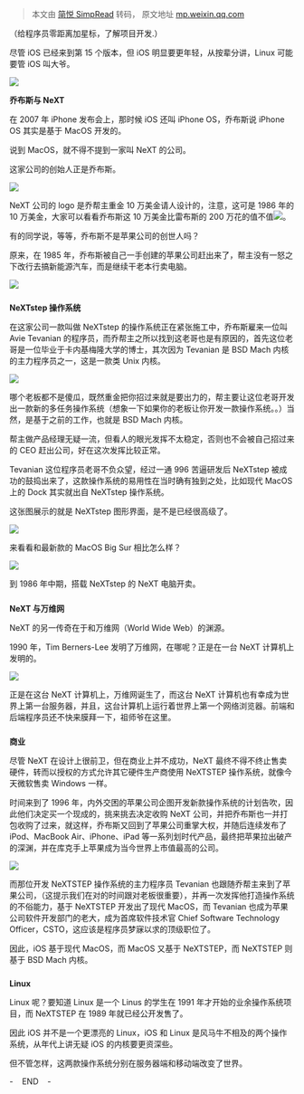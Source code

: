 > 本文由 [简悦 SimpRead](http://ksria.com/simpread/) 转码， 原文地址 [mp.weixin.qq.com](https://mp.weixin.qq.com/s?__biz=MzI0NjYzNzY5Mw==&mid=2247530983&idx=2&sn=c78b51b4b3c1c7368d13aedf8d2c6e67&chksm=e9be0cf5dec985e3479d4fa50146a3b4e69958e0b7b324dc1e9dc72d81a46c8b3dc1c976e3fb&mpshare=1&scene=1&srcid=0609zOu0MDkN0zfLUQPXk4Gr&sharer_sharetime=1623221880612&sharer_shareid=7fece245937ac96f04f0fb8e1311fff1#rd)

（给程序员零距离加星标，了解项目开发.）

尽管 iOS 已经来到第 15 个版本，但 iOS 明显要更年轻，从按辈分讲，Linux 可能要管 iOS 叫大爷。

![](https://mmbiz.qpic.cn/mmbiz_png/8g3rwJPmya2x9GCmribbaqCkM8KibXVcPCl4J5A3gce6Oxp2Y59b2BFswJh0LtuRdklNemQhscUqSnQTAl4siasmA/640?wx_fmt=png)

**乔布斯与 NeXT**

在 2007 年 iPhone 发布会上，那时候 iOS 还叫 iPhone OS，乔布斯说 iPhone OS 其实是基于 MacOS 开发的。

说到 MacOS，就不得不提到一家叫 NeXT 的公司。

这家公司的创始人正是乔布斯。

![](https://mmbiz.qpic.cn/mmbiz_png/8g3rwJPmya2x9GCmribbaqCkM8KibXVcPCbg4ZG9NFOkVJOcHqwHW6tS7rQ9rCVblGFnYz1NHFib7Pm02FzgUIhLw/640?wx_fmt=png)

NeXT 公司的 logo 是乔帮主重金 10 万美金请人设计的，注意，这可是 1986 年的 10 万美金，大家可以看看乔布斯这 10 万美金比雷布斯的 200 万花的值不值![](https://mmbiz.qpic.cn/mmbiz_png/8g3rwJPmya2x9GCmribbaqCkM8KibXVcPClicDf6x1AAf4ePzJdIzSDiborPA3vyrRyJ5TJ26otAzUSUqIcvNmwVKQ/640?wx_fmt=png)。

有的同学说，等等，乔布斯不是苹果公司的创世人吗？

原来，在 1985 年，乔布斯被自己一手创建的苹果公司赶出来了，帮主没有一怒之下改行去搞新能源汽车，而是继续干老本行卖电脑。

![](https://mmbiz.qpic.cn/mmbiz_jpg/8g3rwJPmya2x9GCmribbaqCkM8KibXVcPCb3yvczwQ6PmXpeKTX8xvMy1PibSfIB5XuhDNuj67iaRSw69JguiaD08Mw/640?wx_fmt=jpeg)

##### 

**NeXTstep 操作系统**

在这家公司一款叫做 NeXTstep 的操作系统正在紧张施工中，乔布斯雇来一位叫 Avie Tevanian 的程序员，而乔帮主之所以找到这老哥也是有原因的，首先这位老哥是一位毕业于卡内基梅隆大学的博士，其次因为 Tevanian 是 BSD Mach 内核的主力程序员之一，这是一款类 Unix 内核。

![](https://mmbiz.qpic.cn/mmbiz_png/8g3rwJPmya2x9GCmribbaqCkM8KibXVcPCibWGwvY8uicHAuFkfmJkgO3qjfDwMfRun4Ax3QzZgFibice4G0pS8FlAsg/640?wx_fmt=png)

哪个老板都不是傻瓜，既然重金把你招过来就是要出力的，帮主要让这位老哥开发出一款新的多任务操作系统（想象一下如果你的老板让你开发一款操作系统。。）当然，是基于之前的工作，也就是 BSD Mach 内核。  

帮主做产品经理无疑一流，但看人的眼光发挥不太稳定，否则也不会被自己招过来的 CEO 赶出公司，好在这次发挥比较正常。

Tevanian 这位程序员老哥不负众望，经过一通 996 苦逼研发后 NeXTstep 被成功的鼓捣出来了，这款操作系统的易用性在当时确有独到之处，比如现代 MacOS 上的 Dock 其实就出自 NeXTstep 操作系统。

这张图展示的就是 NeXTstep 图形界面，是不是已经很高级了。

![](https://mmbiz.qpic.cn/mmbiz_png/8g3rwJPmya2x9GCmribbaqCkM8KibXVcPCHXTCmCR5LPKWma3afIaKWp3ULwO3nvgjvPcfIVlLlFv6hkHQwMlWMA/640?wx_fmt=png)

来看看和最新款的 MacOS Big Sur 相比怎么样？

![](https://mmbiz.qpic.cn/mmbiz_png/8g3rwJPmya2x9GCmribbaqCkM8KibXVcPC5e3nticXhSWFQegqNPAjDlsGwRqEKPnJ8cD05ibd2xhrbkP2JlqeVbmA/640?wx_fmt=png)

到 1986 年中期，搭载 NeXTstep 的 NeXT 电脑开卖。  

##### 

**NeXT 与万维网**

NeXT 的另一传奇在于和万维网（World Wide Web）的渊源。

1990 年，Tim Berners-Lee 发明了万维网，在哪呢？正是在一台 NeXT 计算机上发明的。

![](https://mmbiz.qpic.cn/mmbiz_jpg/8g3rwJPmya2x9GCmribbaqCkM8KibXVcPCSAkS7ssGIuibcicGvdCrYCDnR3o5t5BFy3CgYYnf0WaXEtrKt4FSBE9A/640?wx_fmt=jpeg)

正是在这台 NeXT 计算机上，万维网诞生了，而这台 NeXT 计算机也有幸成为世界上第一台服务器，并且，这台计算机上运行着世界上第一个网络浏览器。前端和后端程序员还不快来膜拜一下，祖师爷在这里。

##### 

**商业**

尽管 NeXT 在设计上很前卫，但在商业上并不成功，NeXT 最终不得不终止售卖硬件，转而以授权的方式允许其它硬件生产商使用 NeXTSTEP 操作系统，就像今天微软售卖 Windows 一样。

时间来到了 1996 年，内外交困的苹果公司企图开发新款操作系统的计划告吹，因此他们决定买一个现成的，挑来挑去决定收购 NeXT 公司，并把乔布斯也一并打包收购了过来，就这样，乔布斯又回到了苹果公司重掌大权，并随后连续发布了 iPod、MacBook Air、iPhone、iPad 等一系列划时代产品，最终把苹果拉出破产的深渊，并在库克手上苹果成为当今世界上市值最高的公司。

![](https://mmbiz.qpic.cn/mmbiz_png/8g3rwJPmya2x9GCmribbaqCkM8KibXVcPCDuhF7uibZ9xT9WPXS342LTaSIcnMnd5KU5QG2p0lFuU8CXXo4Y146QQ/640?wx_fmt=png)

而那位开发 NeXTSTEP 操作系统的主力程序员 Tevanian 也跟随乔帮主来到了苹果公司，（这提示我们在对的时间跟对老板很重要），并再一次发挥他打造操作系统的不俗能力，基于 NeXTSTEP 开发出了现代 MacOS，而 Tevanian 也成为苹果公司软件开发部门的老大，成为首席软件技术官 Chief Software Technology Officer，CSTO，这应该是程序员梦寐以求的顶级职位了。

因此，iOS 基于现代 MacOS，而 MacOS 又基于 NeXTSTEP，而 NeXTSTEP 则基于 BSD Mach 内核。

##### 

**Linux**

Linux 呢？要知道 Linux 是一个 Linus 的学生在 1991 年才开始的业余操作系统项目，而 NeXTSTEP 在 1989 年就已经公开发售了。

因此 iOS 并不是一个更漂亮的 Linux，iOS 和 Linux 是风马牛不相及的两个操作系统，从年代上讲无疑 iOS 的内核要更资深些。

但不管怎样，这两款操作系统分别在服务器端和移动端改变了世界。

-    END    -